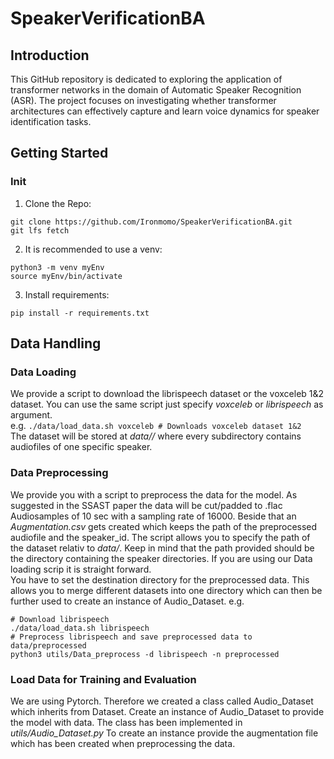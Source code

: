 # SpeakerVerificationBA

## Introduction

This GitHub repository is dedicated to exploring the application of transformer networks in the domain of Automatic Speaker Recognition (ASR). The project focuses on investigating whether transformer architectures can effectively capture and learn voice dynamics for speaker identification tasks.

## Getting Started
### Init
1. Clone the Repo:
```
git clone https://github.com/Ironmomo/SpeakerVerificationBA.git
git lfs fetch
```
2. It is recommended to use a venv:
```
python3 -m venv myEnv
source myEnv/bin/activate
```
3. Install requirements:
```
pip install -r requirements.txt
```

## Data Handling
### Data Loading
We provide a script to download the librispeech dataset or the voxceleb 1&2 dataset. You can use the same script just specify *voxceleb* or *librispeech* as argument.\
e.g.  ```./data/load_data.sh voxceleb # Downloads voxceleb dataset 1&2```\
The dataset will be stored at *data/<dataset>/* where every subdirectory contains audiofiles of one specific speaker.

### Data Preprocessing
We provide you with a script to preprocess the data for the model. As suggested in the SSAST paper the data will be cut/padded to .flac Audiosamples of 10 sec with a sampling rate of 16000. Beside that an *Augmentation.csv* gets created which keeps the path of the preprocessed audiofile and the speaker_id.
The script allows you to specify the path of the dataset relativ to *data/*. Keep in mind that the path provided should be the directory containing the speaker directories. If you are using our Data loading scrip it is straight forward.\
You have to set the destination directory for the preprocessed data. This allows you to merge different datasets into one directory which can then be further used to create an instance of Audio_Dataset.
e.g. 
```
# Download librispeech
./data/load_data.sh librispeech
# Preprocess librispeech and save preprocessed data to data/preprocessed
python3 utils/Data_preprocess -d librispeech -n preprocessed
```

### Load Data for Training and Evaluation
We are using Pytorch. Therefore we created a class called Audio_Dataset which inherits from Dataset. Create an instance of Audio_Dataset to provide the model with data. The class has been implemented in *utils/Audio_Dataset.py*
To create an instance provide the augmentation file which has been created when preprocessing the data.
